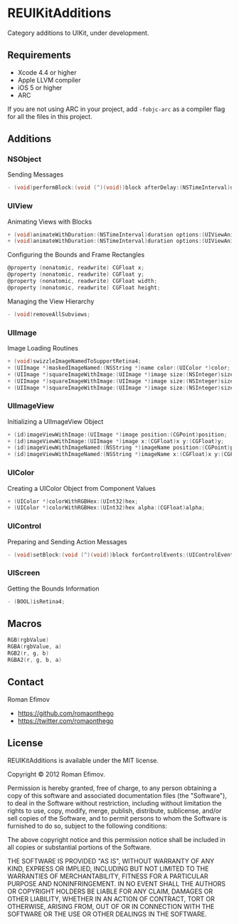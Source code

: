 # REUIKitAdditions

Category additions to UIKit, under development.

## Requirements
* Xcode 4.4 or higher
* Apple LLVM compiler
* iOS 5 or higher
* ARC

If you are not using ARC in your project, add `-fobjc-arc` as a compiler flag for all the files in this project.

## Additions

### NSObject

Sending Messages

```objective-c
- (void)performBlock:(void (^)(void))block afterDelay:(NSTimeInterval)delay;
```

### UIView

Animating Views with Blocks

```objective-c
+ (void)animateWithDuration:(NSTimeInterval)duration options:(UIViewAnimationOptions)options animations:(void (^)(void))animations;
+ (void)animateWithDuration:(NSTimeInterval)duration options:(UIViewAnimationOptions)options animations:(void (^)(void))animations completion:(void (^)(BOOL finished))completion;
```

Configuring the Bounds and Frame Rectangles

```objective-c
@property (nonatomic, readwrite) CGFloat x;
@property (nonatomic, readwrite) CGFloat y;
@property (nonatomic, readwrite) CGFloat width;
@property (nonatomic, readwrite) CGFloat height;
```

Managing the View Hierarchy

```objective-c
- (void)removeAllSubviews;
```

### UIImage

Image Loading Routines

```objective-c
+ (void)swizzleImageNamedToSupportRetina4;
+ (UIImage *)maskedImageNamed:(NSString *)name color:(UIColor *)color;
+ (UIImage *)squareImageWithImage:(UIImage *)image size:(NSInteger)size;
+ (UIImage *)squareImageWithImage:(UIImage *)image size:(NSInteger)size scale:(CGFloat)scale;
+ (UIImage *)squareImageWithImage:(UIImage *)image size:(NSInteger)size scale:(CGFloat)scale zoomIn:(BOOL)zoomIn;
```

### UIImageView

Initializing a UIImageView Object

```objective-c
+ (id)imageViewWithImage:(UIImage *)image position:(CGPoint)position;
+ (id)imageViewWithImage:(UIImage *)image x:(CGFloat)x y:(CGFloat)y;
+ (id)imageViewWithImageNamed:(NSString *)imageName position:(CGPoint)position;
+ (id)imageViewWithImageNamed:(NSString *)imageName x:(CGFloat)x y:(CGFloat)y;
```

### UIColor

Creating a UIColor Object from Component Values

```objective-c
+ (UIColor *)colorWithRGBHex:(UInt32)hex;
+ (UIColor *)colorWithRGBHex:(UInt32)hex alpha:(CGFloat)alpha;
```

### UIControl

Preparing and Sending Action Messages

```objective-c
- (void)setBlock:(void (^)(void))block forControlEvents:(UIControlEvents)event;
```

### UIScreen

Getting the Bounds Information

```objective-c
- (BOOL)isRetina4;
```


## Macros

```objective-c
RGB(rgbValue)
RGBA(rgbValue, a)
RGB2(r, g, b)
RGBA2(r, g, b, a)
```

## Contact

Roman Efimov

- https://github.com/romaonthego
- https://twitter.com/romaonthego

## License

REUIKitAdditions is available under the MIT license.

Copyright © 2012 Roman Efimov.

Permission is hereby granted, free of charge, to any person obtaining a copy of this software and associated documentation files (the "Software"), to deal in the Software without restriction, including without limitation the rights to use, copy, modify, merge, publish, distribute, sublicense, and/or sell copies of the Software, and to permit persons to whom the Software is furnished to do so, subject to the following conditions:

The above copyright notice and this permission notice shall be included in all copies or substantial portions of the Software.

THE SOFTWARE IS PROVIDED "AS IS", WITHOUT WARRANTY OF ANY KIND, EXPRESS OR IMPLIED, INCLUDING BUT NOT LIMITED TO THE WARRANTIES OF MERCHANTABILITY, FITNESS FOR A PARTICULAR PURPOSE AND NONINFRINGEMENT. IN NO EVENT SHALL THE AUTHORS OR COPYRIGHT HOLDERS BE LIABLE FOR ANY CLAIM, DAMAGES OR OTHER LIABILITY, WHETHER IN AN ACTION OF CONTRACT, TORT OR OTHERWISE, ARISING FROM, OUT OF OR IN CONNECTION WITH THE SOFTWARE OR THE USE OR OTHER DEALINGS IN THE SOFTWARE.
